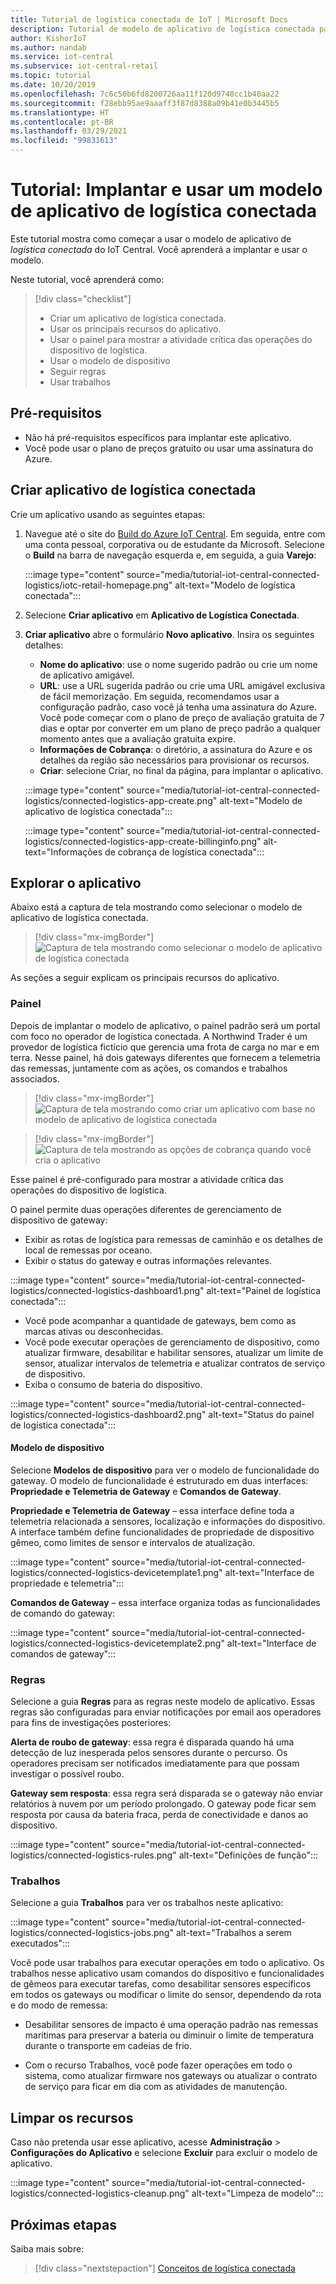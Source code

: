 ```yaml
---
title: Tutorial de logística conectada de IoT | Microsoft Docs
description: Tutorial de modelo de aplicativo de logística conectada para IoT Central
author: KishorIoT
ms.author: nandab
ms.service: iot-central
ms.subservice: iot-central-retail
ms.topic: tutorial
ms.date: 10/20/2019
ms.openlocfilehash: 7c6c50b6fd8200726aa11f120d9748cc1b40aa22
ms.sourcegitcommit: f28ebb95ae9aaaff3f87d8388a09b41e0b3445b5
ms.translationtype: HT
ms.contentlocale: pt-BR
ms.lasthandoff: 03/29/2021
ms.locfileid: "99831613"
---
```

# <a name="tutorial-deploy-and-walk-through-a-connected-logistics-application-template"></a>Tutorial: Implantar e usar um modelo de aplicativo de logística conectada

Este tutorial mostra como começar a usar o modelo de aplicativo de *logística conectada* do IoT Central. Você aprenderá a implantar e usar o modelo.

Neste tutorial, você aprenderá como:

> [!div class="checklist"]
> * Criar um aplicativo de logística conectada.
> * Usar os principais recursos do aplicativo.
> * Usar o painel para mostrar a atividade crítica das operações do dispositivo de logística.
> * Usar o modelo de dispositivo
> * Seguir regras
> * Usar trabalhos

## <a name="prerequisites"></a>Pré-requisitos

* Não há pré-requisitos específicos para implantar este aplicativo.
* Você pode usar o plano de preços gratuito ou usar uma assinatura do Azure.

## <a name="create-connected-logistics-application"></a>Criar aplicativo de logística conectada

Crie um aplicativo usando as seguintes etapas:

1. Navegue até o site do [Build do Azure IoT Central](https://aka.ms/iotcentral). Em seguida, entre com uma conta pessoal, corporativa ou de estudante da Microsoft. Selecione o **Build** na barra de navegação esquerda e, em seguida, a guia **Varejo**:

    :::image type="content" source="media/tutorial-iot-central-connected-logistics/iotc-retail-homepage.png" alt-text="Modelo de logística conectada":::

1. Selecione **Criar aplicativo** em **Aplicativo de Logística Conectada**.

1. **Criar aplicativo** abre o formulário **Novo aplicativo**. Insira os seguintes detalhes:


    * **Nome do aplicativo**: use o nome sugerido padrão ou crie um nome de aplicativo amigável.
    * **URL**: use a URL sugerida padrão ou crie uma URL amigável exclusiva de fácil memorização. Em seguida, recomendamos usar a configuração padrão, caso você já tenha uma assinatura do Azure. Você pode começar com o plano de preço de avaliação gratuita de 7 dias e optar por converter em um plano de preço padrão a qualquer momento antes que a avaliação gratuita expire.
    * **Informações de Cobrança**: o diretório, a assinatura do Azure e os detalhes da região são necessários para provisionar os recursos.
    * **Criar**: selecione Criar, no final da página, para implantar o aplicativo.

    :::image type="content" source="media/tutorial-iot-central-connected-logistics/connected-logistics-app-create.png" alt-text="Modelo de aplicativo de logística conectada":::

    :::image type="content" source="media/tutorial-iot-central-connected-logistics/connected-logistics-app-create-billinginfo.png" alt-text="Informações de cobrança de logística conectada":::

## <a name="walk-through-the-application"></a>Explorar o aplicativo

Abaixo está a captura de tela mostrando como selecionar o modelo de aplicativo de logística conectada.

> [!div class="mx-imgBorder"]
> ![Captura de tela mostrando como selecionar o modelo de aplicativo de logística conectada](./media/tutorial-iot-central-connected-logistics/iotc-retail-homepage.png)

As seções a seguir explicam os principais recursos do aplicativo.

### <a name="dashboard"></a>Painel

Depois de implantar o modelo de aplicativo, o painel padrão será um portal com foco no operador de logística conectada. A Northwind Trader é um provedor de logística fictício que gerencia uma frota de carga no mar e em terra. Nesse painel, há dois gateways diferentes que fornecem a telemetria das remessas, juntamente com as ações, os comandos e trabalhos associados.

> [!div class="mx-imgBorder"]
> ![Captura de tela mostrando como criar um aplicativo com base no modelo de aplicativo de logística conectada](./media/tutorial-iot-central-connected-logistics/connected-logistics-app-create.png)

> [!div class="mx-imgBorder"]
> ![Captura de tela mostrando as opções de cobrança quando você cria o aplicativo](./media/tutorial-iot-central-connected-logistics/connected-logistics-app-create-billinginfo.png)

Esse painel é pré-configurado para mostrar a atividade crítica das operações do dispositivo de logística.

O painel permite duas operações diferentes de gerenciamento de dispositivo de gateway:

* Exibir as rotas de logística para remessas de caminhão e os detalhes de local de remessas por oceano.
* Exibir o status do gateway e outras informações relevantes.

:::image type="content" source="media/tutorial-iot-central-connected-logistics/connected-logistics-dashboard1.png" alt-text="Painel de logística conectada":::

* Você pode acompanhar a quantidade de gateways, bem como as marcas ativas ou desconhecidas.
* Você pode executar operações de gerenciamento de dispositivo, como atualizar firmware, desabilitar e habilitar sensores, atualizar um limite de sensor, atualizar intervalos de telemetria e atualizar contratos de serviço de dispositivo.
* Exiba o consumo de bateria do dispositivo.

:::image type="content" source="media/tutorial-iot-central-connected-logistics/connected-logistics-dashboard2.png" alt-text="Status do painel de logística conectada":::

#### <a name="device-template"></a>Modelo de dispositivo

Selecione **Modelos de dispositivo** para ver o modelo de funcionalidade do gateway. O modelo de funcionalidade é estruturado em duas interfaces: **Propriedade e Telemetria de Gateway** e **Comandos de Gateway**.

**Propriedade e Telemetria de Gateway** – essa interface define toda a telemetria relacionada a sensores, localização e informações do dispositivo. A interface também define funcionalidades de propriedade de dispositivo gêmeo, como limites de sensor e intervalos de atualização.

:::image type="content" source="media/tutorial-iot-central-connected-logistics/connected-logistics-devicetemplate1.png" alt-text="Interface de propriedade e telemetria":::

**Comandos de Gateway** – essa interface organiza todas as funcionalidades de comando do gateway:

:::image type="content" source="media/tutorial-iot-central-connected-logistics/connected-logistics-devicetemplate2.png" alt-text="Interface de comandos de gateway":::

### <a name="rules"></a>Regras

Selecione a guia **Regras** para as regras neste modelo de aplicativo. Essas regras são configuradas para enviar notificações por email aos operadores para fins de investigações posteriores:

**Alerta de roubo de gateway**: essa regra é disparada quando há uma detecção de luz inesperada pelos sensores durante o percurso. Os operadores precisam ser notificados imediatamente para que possam investigar o possível roubo.

**Gateway sem resposta**: essa regra será disparada se o gateway não enviar relatórios à nuvem por um período prolongado. O gateway pode ficar sem resposta por causa da bateria fraca, perda de conectividade e danos ao dispositivo.

:::image type="content" source="media/tutorial-iot-central-connected-logistics/connected-logistics-rules.png" alt-text="Definições de função":::

### <a name="jobs"></a>Trabalhos

Selecione a guia **Trabalhos** para ver os trabalhos neste aplicativo:

:::image type="content" source="media/tutorial-iot-central-connected-logistics/connected-logistics-jobs.png" alt-text="Trabalhos a serem executados":::

Você pode usar trabalhos para executar operações em todo o aplicativo. Os trabalhos nesse aplicativo usam comandos do dispositivo e funcionalidades de gêmeos para executar tarefas, como desabilitar sensores específicos em todos os gateways ou modificar o limite do sensor, dependendo da rota e do modo de remessa:

* Desabilitar sensores de impacto é uma operação padrão nas remessas marítimas para preservar a bateria ou diminuir o limite de temperatura durante o transporte em cadeias de frio.

* Com o recurso Trabalhos, você pode fazer operações em todo o sistema, como atualizar firmware nos gateways ou atualizar o contrato de serviço para ficar em dia com as atividades de manutenção.

## <a name="clean-up-resources"></a>Limpar os recursos

Caso não pretenda usar esse aplicativo, acesse **Administração** > **Configurações do Aplicativo** e selecione **Excluir** para excluir o modelo de aplicativo.

:::image type="content" source="media/tutorial-iot-central-connected-logistics/connected-logistics-cleanup.png" alt-text="Limpeza de modelo":::

## <a name="next-steps"></a>Próximas etapas

Saiba mais sobre:

> [!div class="nextstepaction"]
> [Conceitos de logística conectada](./architecture-connected-logistics.md)
